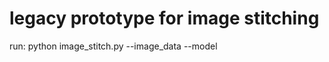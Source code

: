 # legacy prototype for image stitching
run:
python image_stitch.py --image_data <path to images also containing config.ini file> --model <RAFT model>
